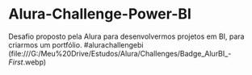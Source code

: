 # Alura-Challenge-Power-BI
Desafio proposto pela Alura para desenvolvermos projetos em BI, para criarmos um portfólio. #alurachallengebi
(file:///G:/Meu%20Drive/Estudos/Alura/Challenges/Badge_AlurBI_-_First_.webp)
